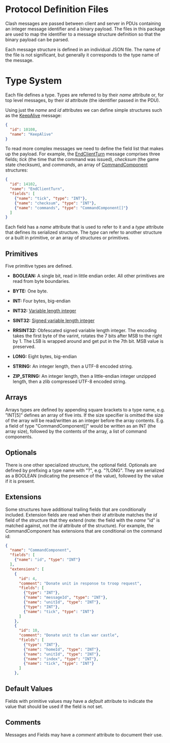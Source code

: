 Protocol Definition Files
=========================

Clash messages are passed between client and server in PDUs containing an integer message identifier
and a binary payload. The files in this package are used to map the identifier to a message
structure definition so that the binary payload can be parsed.

Each message structure is defined in an individual JSON file. The name of the file is not
significant, but generally it corresponds to the type name of the message.

Type System
===========

Each file defines a type. Types are referred to by their *name* attribute or, for top level
messages, by their *id* attribute (the identifier passed in the PDU).

Using just the *name* and *id* attributes we can define simple structures such as the
[KeepAlive](client/KeepAlive.json) message:

```json
{
  "id": 10108,
  "name": "KeepAlive"
}
```

To read more complex messages we need to define the field list that makes up the payload. For
example, the [EndClientTurn](client/EndClientTurn.json) message comprises three fields; *tick* (the
time that the command was issued), *checksum* (the game state checksum), and *commands*, an array of
[CommandComponent](client/CommandComponent.json) structures:


```json
{
  "id": 14102,
  "name": "EndClientTurn",
  "fields": [
    {"name": "tick", "type": "INT"},
    {"name": "checksum", "type": "INT"},
    {"name": "commands", "type": "CommandComponent[]"}
  ]
}
```

Each field has a *name* attribute that is used to refer to it and a *type* attribute that defines
its serialized structure. The *type* can refer to another structure or a built in primitive, or
an array of structures or primitives.

Primitives
----------

Five primitive types are defined.

- **BOOLEAN:** A single bit, read in little endian order. All other primitives are read from byte
  boundaries.

- **BYTE:** One byte.

- **INT:** Four bytes, big-endian

- **INT32:** [Variable length integer](https://developers.google.com/protocol-buffers/docs/encoding)

- **SINT32:** [Signed variable length integer](https://developers.google.com/protocol-buffers/docs/encoding)

- **RRSINT32:** Obfescated signed variable length integer. The encoding takes the first byte of the varint, rotates the 7 bits after MSB to the right by 1. The LSB is wrapped around and get put in the 7th bit. MSB value is preserved.

- **LONG:** Eight bytes, big-endian

- **STRING:** An integer length, then a UTF-8 encoded string.

- **ZIP_STRING:** An integer length, then a little-endian integer unzipped length, then a zlib compressed UTF-8 encoded string.

Arrays
------

Arrays types are defined by appending square brackets to a type name, e.g. "INT[5]" defines an array
of five ints. If the size specifier is omitted the size of the array will be read/written as an
integer before the array contents. E.g. a field of type "CommandComponent[]" would be written as an
INT (the array size), followed by the contents of the array, a list of command components.

Optionals
---------

There is one other specialized structure, the optional field. Optionals are defined by prefixing
a type name with "?", e.g. "?LONG". They are serialized as a BOOLEAN (indicating the presence of the
value), followed by the value if it is present.

Extensions
----------

Some structures have additional trailing fields that are conditionally included. Extension fields
are read when their *id* attribute matches the *id* field of the structure that they extend (note:
the field with the *name* "id" is matched against, not the *id* attribute of the structure). For
example, the CommandComponent has extensions that are conditional on the command id:


```json
{
  "name": "CommandComponent",
  "fields": [
    {"name": "id", "type": "INT"}
  ],
  "extensions": [
    {
      "id": 4,
      "comment": "Donate unit in response to troop request",
      "fields": [
        {"type": "INT"},
        {"name": "messageId", "type": "INT"},
        {"name": "unitId", "type": "INT"},
        {"type": "INT"},
        {"name": "tick", "type": "INT"}
      ]
    },
    {
      "id": 10,
      "comment": "Donate unit to clan war castle",
      "fields": [
        {"type": "INT"},
        {"name": "homeId", "type": "INT"},
        {"name": "unitId", "type": "INT"},
        {"name": "index", "type": "INT"},
        {"name": "tick", "type": "INT"}
      ]
    },
```

Default Values
--------------

Fields with primitive values may have a *default* attribute to indicate the value that should be
used if the field is not set.

Comments
--------

Messages and Fields may have a *comment* attribute to document their use.
